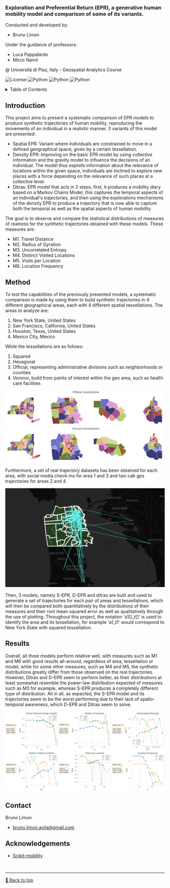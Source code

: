 ### <strong>Exploration and Preferential Return (EPR)</strong>, a generative human mobility model and comparison of some of its variants.

Conducted and developed by:
- Bruno Limon

Under the guidance of professors:
- Luca Pappalardo
- Mirco Nanni

@ Università di Pisa, Italy - Geospatial Analytics Course

<img alt="License" src="https://img.shields.io/badge/license-MIT-red"> <img alt="Python" src="https://img.shields.io/badge/python->=3.8-blue"> <img alt="Python" src="https://img.shields.io/badge/pylint-9.05-orange"> <img alt="Python" src="https://img.shields.io/badge/last_commit-april_2023-green">

<!-- --------------------------------------------------------------------------------------- -->
<!-- TABLE OF CONTENTS -->
<details>
  <summary>Table of Contents</summary>
  <ol>
    <li><a href = "#Introduction">Introduction</a></li>
    <li><a href = "#Method">Method</a></li>
    <li><a href = "#Results">Results</a></li>
    <li><a href = "#Contact">Contact</a></li>
    <li><a href = "#Acknowledgements">Acknowledgements</a></li>
  </ol>
</details>

<!-- --------------------------------------------------------------------------------------- -->
## Introduction

This project aims to present a systematic comparison of EPR models to produce synthetic trajectories of human mobility, reproducing the movements of an individual in a realistic manner. 3 variants of this model are presented:

- Spatial EPR: Variant where individuals are constrained to move in a defined geographical space, given by a certain tessellation.
- Density EPR: Improving on the basic EPR model by using collective information and the gravity model to influence the decisions of an individual. The model thus exploits information about the relevance of locations within the given space, individuals are inclined to explore new places with a force depending on the relevance of such places at a collective level.
- Ditras: EPR model that acts in 2 steps, first, it produces a mobility diary based on a Markov Chains Model, this captures the temporal aspects of an individual's trajectories, and then using the explorations mechanisms of the density EPR to produce a trajectory that is now able to capture both the temporal as well as the spatial aspects of human mobility.

The goal is to observe and compare the statistical distributions of measures of realness for the synthetic trajectories obtained with these models. These measures are:

- M1. Travel Distance
- M2. Radius of Gyration
- M3. Uncorrelated Entropy
- M4. Distinct Visited Locations
- M5. Visits per Location
- M6. Location Frequency

<!-- --------------------------------------------------------------------------------------- -->
## Method

To test the capabilities of the previously presented models, a systematic comparison is made by using them to build synthetic trajectories in 4 different geographical areas, each with 4 different spatial tessellations. The areas to analyze are:

1. New York State, United States
2. San Francisco, California, United States
3. Houston, Texas, United States
4. Mexico City, Mexico

While the tessellations are as follows:

1. Squared
2. Hexagonal
3. Official, representing administrative divisions such as neighborhoods or counties
4. Voronoi, build from points of interest within the geo area, such as health care facilities

<img alt = "voronoi tessellations" src = "readme-assets/tess-official.png">
<img alt = "jurisdictional tessellation" src = "readme-assets/tess-voronoi.png">

Furthermore, a set of real trajectory datasets has been obtained for each area, with social media check-ins for area 1 and 3 and taxi cab gps trajectories for areas 2 and 4.

<img alt = "trajectories in San Francisco" src = "readme-assets/trajectories-SF.png">

Then, 3 models, namely S-EPR, D-EPR and ditras are built and used to generate a set of trajectories for each pair of areas and tessellations, which will then be compared both quantitatively by the distributions of their measures and their root mean squared error as well as qualitatively through the use of plotting.
Throughout this project, the notation 'a1[]_t[]' is used to identify the area and its tessellation, for example 'a1_t1' would correspond to New York State with squared tessellation.

<!-- --------------------------------------------------------------------------------------- -->
## Results

Overall, all three models perform relative well, with measures such as M1 and M6 with good results all-around, regardless of area, tessellation or model, while for some other measures, such as M4 and M5, the synthetic distributions greatly differ from those observed on the real trajectories. However, Ditras and D-EPR seem to perform better, as their distributions at least somewhat resemble the power-law distribution expected of measures such as M3 for example, whereas S-EPR produces a completely different type of distribution.
All in all, as expected, the S-EPR model and its trajectories seem to be the worst performing due to their lack of spatio-temporal awareness, which D-EPR and Ditras seem to solve.

<img alt = "voronoi tessellations" src = "readme-assets/results-a1_t1.png">

<!-- --------------------------------------------------------------------------------------- -->
## Contact

Bruno Limon
- bruno.limon.avila@gmail.com

<!-- --------------------------------------------------------------------------------------- -->
## Acknowledgements

- <a href = "https://scikit-mobility.github.io/scikit-mobility/"> Scikit-mobility</a>

<br><hr>
[🔼 Back to top](#Introduction)

